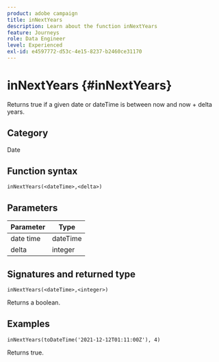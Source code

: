 ```yaml
---
product: adobe campaign
title: inNextYears
description: Learn about the function inNextYears
feature: Journeys
role: Data Engineer
level: Experienced
exl-id: e4597772-d53c-4e15-8237-b2460ce31170
---
```

# inNextYears {#inNextYears}

Returns true if a given date or dateTime is between now and now + delta years.

## Category

Date

## Function syntax

`inNextYears(<dateTime>,<delta>)`

## Parameters

| Parameter | Type             |
|-----------|------------------|
| date time | dateTime    |
| delta   | integer     |

## Signatures and returned type

`inNextYears(<dateTime>,<integer>)`

Returns a boolean.

## Examples

`inNextYears(toDateTime('2021-12-12T01:11:00Z'), 4)`

Returns true.
